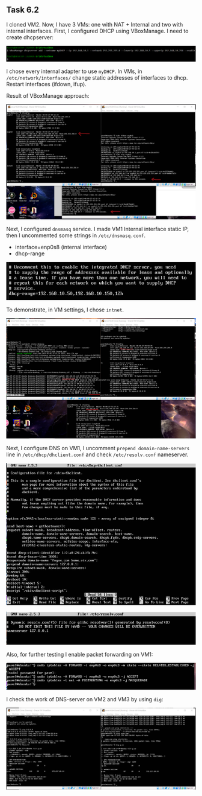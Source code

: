 ## Task 6.2

I cloned VM2. Now, I have 3 VMs: one with NAT + Internal and two with internal interfaces.
First, I configured DHCP using VBoxManage. I need to create dhcpserver:

<p><img src="./screenshots/vboxmanageDHCP.png"></p>

I chose every internal adapter to use `myDHCP`. In VMs, in `/etc/network/interfaces/` change static addresses of interfaces to dhcp.
Restart interfaces (ifdown, ifup).

Result of VBoxManage approach:

<p><img src="./screenshots/vboxmanageSHOW.png"></p>

Next, I configured `dnsmasq` service. I made VM1 Internal interface static IP, then I uncommented some strings in `/etc/dnsmasq.conf`. 

* interface=enp0s8 (internal interface)
* dhcp-range

<p><img src="./screenshots/dhcpmasq1.png"></p>

To demonstrate, in VM settings, I chose `intnet`.

<p><img src="./screenshots/dhcpmasq2.png"></p>

Next, I configure DNS on VM1, I uncomment `prepend domain-name-servers` line in `/etc/dhcp/dhclient.conf` and check `/etc/resolv.conf` nameserver.

<p><img src="./screenshots/dns2.png"></p>

<p><img src="./screenshots/dns3.png"></p>

Also, for further testing I enable packet forwarding on VM1:

<p><img src="./screenshots/dns1.png"></p>

I check the work of DNS-server on VM2 and VM3 by using `dig`:

<p><img src="./screenshots/dnstest.png"></p>
